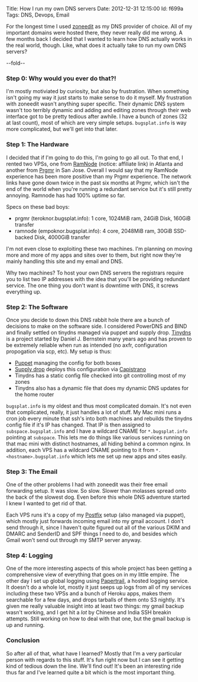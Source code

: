 Title: How I run my  own DNS servers
Date:  2012-12-31 12:15:00
Id:    f699a
Tags:  DNS, Devops, Email

For the longest time I used [zoneedit][] as my DNS provider of choice. All of my important domains were hosted there, they never really did me wrong. A few months back I decided that I wanted to learn how DNS actually works in the real world, though. Like, what does it actually take to run my own DNS servers?

[zoneedit]: http://www.zoneedit.com/

--fold--

### Step 0: Why would you ever do that?!

I'm mostly motiviated by curiosity, but also by frustration. When something isn't going my way it just starts to make sense to do it myself. My frustration with zoneedit wasn't anything super specific. Their dynamic DNS system wasn't too terribly dynamic and adding and editing zones through their web interface got to be pretty tedious after awhile. I have a bunch of zones (32 at last count), most of which are very simple setups. `bugsplat.info` is way more complicated, but we'll get into that later.

### Step 1: The Hardware

I decided that if I'm going to do this, I'm going to go all out. To that end, I rented two VPSs, one from [RamNode][] (notice: affiliate link) in Atlanta and another from [Prgmr][] in San Jose. Overall I would say that my RamNode experience has been more positive than my Prgmr experience. The network links have gone down twice in the past six months at Prgmr, which isn't the end of the world when you're running a redundant service but it's still pretty annoying. Ramnode has had 100% uptime so far.

Specs on these bad boys:

* prgmr (teroknor.bugsplat.info): 1 core, 1024MiB ram, 24GiB Disk, 160GiB transfer
* ramnode (empoknor.bugsplat.info): 4 core, 2048MiB ram, 30GiB SSD-backed Disk, 4000GiB transfer

I'm not even close to exploiting these two machines. I'm planning on moving more and more of my apps and sites over to them, but right now they're mainly handling this site and my email and DNS.

Why two machines? To host your own DNS servers the registrars require you to list two IP addresses with the idea that you'll be providing redundant service. The one thing you don't want is downtime with DNS, it screws everything up.

### Step 2: The Software

Once you decide to down this DNS rabbit hole there are a bunch of decisions to make on the software side. I considered PowerDNS and BIND and finally settled on tinydns managed via puppet and supply drop. [Tinydns][] is a project started by Daniel J. Bernstein many years ago and has proven to be extremely reliable when run as intended (no axfr, configuration propogation via scp, etc). My setup is thus:

* [Puppet][] managing the config for both boxes
* [Supply drop][supply-drop] deploys this configuration via [Capistrano]
* Tinydns has a static config file checked into git controlling most of my zones
* Tinydns also has a dynamic file that does my dynamic DNS updates for the home router

`bugsplat.info` is my oldest and thus most complicated domain. It's not even that complicated, really, it just handles a lot of stuff. My Mac mini runs a cron job every minute that ssh's into both machines and rebuilds the tinydns config file if it's IP has changed. That IP is then assigned to `subspace.bugsplat.info` and I have a wildcard CNAME for `*.bugsplat.info` pointing at `subspace`. This lets me do things like various services running on that mac mini with distinct hostnames, all hiding behind a common nginx. In addition, each VPS has a wildcard CNAME pointing to it from `*.<hostname>.bugsplat.info` which lets me set up new apps and sites easily. 

### Step 3: The Email

One of the other problems I had with zoneedit was their free email forwarding setup. It was slow. So slow. Slower than molasses spread onto the back of the slowest dog. Even before this whole DNS adventure started I knew I wanted to get rid of that.

Each VPS runs it's a copy of my [Postfix][] setup (also managed via puppet), which mostly just forwards incoming email into my gmail account. I don't send through it, since I haven't quite figured out all of the various DKIM and DMARC and SenderID and SPF things I need to do, and besides which Gmail won't send out through my SMTP server anyway. 

### Step 4: Logging

One of the more interesting aspects of this whole project has been getting a comprehensive view of everything that goes on in my little empire. The other day I set up global logging using [Papertrail][], a hosted logging service. It doesn't do a whole lot, mostly it just seeps up logs from all of my services including these two VPSs and a bunch of Heroku apps, makes them searchable for a few days, and drops tarballs of them onto S3 nightly. It's given me really valuable insight into at least two things: my gmail backup wasn't working, and I get hit a *lot* by Chinese and India SSH breakin attempts. Still working on how to deal with that one, but the gmail backup is up and running.

### Conclusion

So after all of that, what have I learned? Mostly that I'm a very particular person with regards to this stuff. It's fun right now but I can see it getting kind of tedious down the line. We'll find out! It's been an interesting ride thus far and I've learned quite a bit which is the most important thing.

[RamNode]: https://clientarea.ramnode.com/aff.php?aff=142
[Prgmr]: http://prgmr.com/xen/
[Puppet]: http://puppetlabs.com/
[supply-drop]: https://github.com/pitluga/supply_drop
[Capistrano]: https://github.com/capistrano/capistrano
[Tinydns]: http://tinydns.org/
[Postfix]: http://www.postfix.org/
[Papertrail]: http://www.papertrailapp.com/
